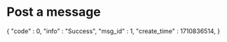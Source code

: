 # Post a message

<api-endpoint openapi-path="../cotalk.yaml" endpoint="/api/message" method="POST">

<response type="200">

<sample>
{
    "code" : 0,
    "info" : "Success",
    "msg_id" : 1,
    "create_time" : 1710836514,
}
</sample>

</response>

</api-endpoint>